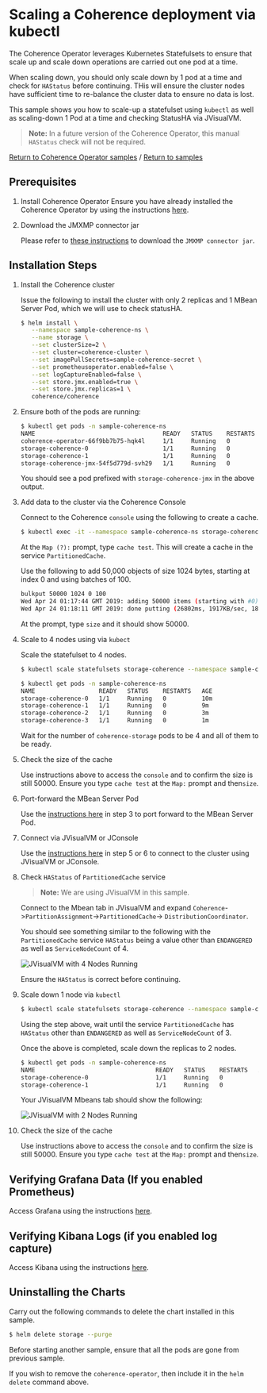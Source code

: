 # Scaling a Coherence deployment via kubectl

The Coherence Operator leverages Kubernetes Statefulsets to ensure that
scale up and scale down operations are carried out one pod at a time.
 
When scaling down, you should only scale down by 1 pod at a time and check for `HAStatus` before 
continuing. THis will ensure the cluster nodes have sufficient time to re-balance 
the cluster data to ensure no data is lost.

This sample shows you how to scale-up a statefulset using `kubectl` as well as scaling-down
1 Pod at a time and checking StatusHA via JVisualVM.

> **Note:** In a future version of the Coherence Operator, this manual `HAStatus` check will not be required.

[Return to Coherence Operator samples](../) / [Return to samples](../../README.md#list-of-samples)

## Prerequisites

1. Install Coherence Operator
   Ensure you have already installed the Coherence Operator by using the instructions [here](../../README.md#install-the-coherence-operator).

1. Download the JMXMP connector jar

   Please refer to [these instructions](../../management/jmx/README.md#Prerequisites) to download the 
   `JMXMP connector jar`.

## Installation Steps

1. Install the Coherence cluster

   Issue the following to install the cluster with only 2 replicas and 1 MBean Server Pod, which we will
   use to check statusHA.

   ```bash
   $ helm install \
      --namespace sample-coherence-ns \
      --name storage \
      --set clusterSize=2 \
      --set cluster=coherence-cluster \
      --set imagePullSecrets=sample-coherence-secret \
      --set prometheusoperator.enabled=false \
      --set logCaptureEnabled=false \
      --set store.jmx.enabled=true \
      --set store.jmx.replicas=1 \
      coherence/coherence
   ```
   
1. Ensure both of the pods are running:

   ```bash
   $ kubectl get pods -n sample-coherence-ns
   NAME                                    READY   STATUS    RESTARTS   AGE
   coherence-operator-66f9bb7b75-hqk4l     1/1     Running   0          13m
   storage-coherence-0                     1/1     Running   0          3m
   storage-coherence-1                     1/1     Running   0          2m
   storage-coherence-jmx-54f5d779d-svh29   1/1     Running   0          2m
   ```
   
   You should see a pod prefixed with `storage-coherence-jmx` in the above output.

1. Add data to the cluster via the Coherence Console

   Connect to the Coherence `console` using the following to create a cache.

   ```bash
   $ kubectl exec -it --namespace sample-coherence-ns storage-coherence-0 bash /scripts/startCoherence.sh console
   ```   
   
   At the `Map (?):` prompt, type `cache test`.  This will create a cache in the service `PartitionedCache`.
   
   Use the following to add 50,000 objects of size 1024 bytes, starting at index 0 and using batches of 100.
   
   ```bash
   bulkput 50000 1024 0 100
   Wed Apr 24 01:17:44 GMT 2019: adding 50000 items (starting with #0) each 1024 bytes ...
   Wed Apr 24 01:18:11 GMT 2019: done putting (26802ms, 1917KB/sec, 1865 items/sec)
   ```
   
   At the prompt, type `size` and it should show 50000.

1. Scale to 4 nodes using via `kubect`

   Scale the statefulset to 4 nodes.
  
   ```bash
   $ kubectl scale statefulsets storage-coherence --namespace sample-coherence-ns --replicas=4
   ```  
   
   ```bash
   $ kubectl get pods -n sample-coherence-ns
   NAME                  READY   STATUS    RESTARTS   AGE 
   storage-coherence-0   1/1     Running   0          10m
   storage-coherence-1   1/1     Running   0          9m
   storage-coherence-2   1/1     Running   0          3m
   storage-coherence-3   1/1     Running   0          1m
   ```
   
   Wait for the number of `coherence-storage` pods to be 4 and all of them to be ready.
   
1. Check the size of the cache

   Use instructions above to access the `console` and to confirm the size is still 50000. 
   Ensure you type `cache test` at the `Map:` prompt and then`size`.
   
1. Port-forward the MBean Server Pod 

   Use the [instructions here](../../management/jmx/README.md#installation-steps) in step
   3 to port forward to the MBean Server Pod.
   
1. Connect via JVisualVM or JConsole

   Use the [instructions here](../../management/jmx/README.md#installation-steps) in step
   5 or 6  to connect to the cluster using JVisualVM or JConsole. 
   
1. Check `HAStatus` of `PartitionedCache` service

   > **Note:** We are using JVisualVM in this sample.
   
   Connect to the Mbean tab in JVisualVM and expand `Coherence`->`PartitionAssignment`->`PartitionedCache`->
   `DistributionCoordinator`.
   
   You should see something similar to the following with the `PartitionedCache` service `HAStatus` being a value
   other than `ENDANGERED` as well as `ServiceNodeCount` of 4.
   
   ![JVisualVM with 4 Nodes Running](img/jvisualvm-4-nodes.png)
    
   Ensure the `HAStatus` is correct before continuing. 
 
1. Scale down 1 node via `kubectl`    
  
   ```bash
   $ kubectl scale statefulsets storage-coherence --namespace sample-coherence-ns --replicas=3
   ``` 
   
   Using the step above, wait until the service `PartitionedCache` has `HAStatus` other than `ENDANGERED` 
   as well as `ServiceNodeCount` of 3.
   
   Once the above is completed, scale down the replicas to 2 nodes.
   
   ```bash
   $ kubectl get pods -n sample-coherence-ns
   NAME                                  READY   STATUS    RESTARTS   AGE 
   storage-coherence-0                   1/1     Running   0          22m
   storage-coherence-1                   1/1     Running   0          21m
   ```
   
   Your JVisualVM Mbeans tab should show the following:
   
   ![JVisualVM with 2 Nodes Running](img/jvisualvm-2-nodes.png)
   
1. Check the size of the cache

   Use instructions above to access the `console` and to confirm the size is still 50000. 
   Ensure you type `cache test` at the `Map:` prompt and then`size`.
      
## Verifying Grafana Data (If you enabled Prometheus)

Access Grafana using the instructions [here](../../README.md#access-grafana).

## Verifying Kibana Logs (if you enabled log capture)

Access Kibana using the instructions [here](../../README.md#access-kibana).

## Uninstalling the Charts

Carry out the following commands to delete the chart installed in this sample.

```bash
$ helm delete storage --purge
```
    
Before starting another sample, ensure that all the pods are gone from previous sample.

If you wish to remove the `coherence-operator`, then include it in the `helm delete` command above.
   
   
   

